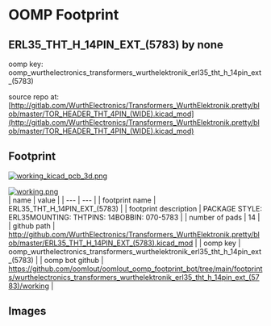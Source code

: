 # OOMP Footprint  
## ERL35_THT_H_14PIN_EXT_(5783)  by none  
  
oomp key: oomp_wurthelectronics_transformers_wurthelektronik_erl35_tht_h_14pin_ext_(5783)  
  
source repo at: [http://gitlab.com/WurthElectronics/Transformers_WurthElektronik.pretty/blob/master/TOR_HEADER_THT_4PIN_(WIDE).kicad_mod](http://gitlab.com/WurthElectronics/Transformers_WurthElektronik.pretty/blob/master/TOR_HEADER_THT_4PIN_(WIDE).kicad_mod)  
## Footprint  
  
[![working_kicad_pcb_3d.png](working_kicad_pcb_3d_600.png)](working_kicad_pcb_3d.png)  
  
[![working.png](working_600.png)](working.png)  
| name | value | 
| --- | --- | 
| footprint name | ERL35_THT_H_14PIN_EXT_(5783) | 
| footprint description | PACKAGE STYLE: ERL35MOUNTING: THTPINS: 14BOBBIN: 070-5783 | 
| number of pads | 14 | 
| github path | http://github.com/WurthElectronics/Transformers_WurthElektronik.pretty/blob/master/ERL35_THT_H_14PIN_EXT_(5783).kicad_mod | 
| oomp key | oomp_wurthelectronics_transformers_wurthelektronik_erl35_tht_h_14pin_ext_(5783) | 
| oomp bot github | https://github.com/oomlout/oomlout_oomp_footprint_bot/tree/main/footprints/wurthelectronics_transformers_wurthelektronik_erl35_tht_h_14pin_ext_(5783)/working | 
## Images  
